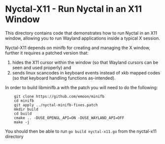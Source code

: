 # Nyctal-X11 - Run Nyctal in an X11 Window

This directory contains code that demonstrates how to run Nyctal in an X11 window, allowing you to run Wayland applications inside a typical
X session.

Nyctal-X11 depends on minifb for creating and managing the X window, further it requires a patched version that:

 1) hides the X11 cursor within the window (so that Wayland cursors can be seen and used properly) and 
 2) sends linux scancodes in keyboard events instead of xkb mapped codes (so that keyboard handling functions as-intended).

In order to build libminifb.a with the patch you will need to do the following:

```
    git clone https://github.com/emoon/minifb
    cd minifb
    git apply ../nyctal-minifb-fixes.patch
    mkdir build
    cd build
    cmake .. -DUSE_OPENGL_API=ON -DUSE_WAYLAND_API=OFF
    make -j
```

You should then be able to run `go build nyctal-x11.go` from the nyctal-x11 directory